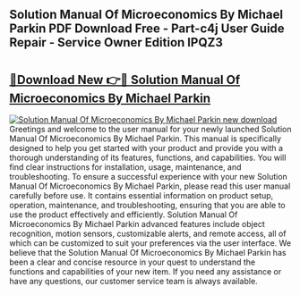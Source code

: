 ## Solution Manual Of Microeconomics By Michael Parkin PDF Download Free - Part-c4j User Guide Repair - Service Owner Edition lPQZ3

# <h2><a href="http://bc62156.oget.top/?id=Solution+Manual+Of+Microeconomics+By+Michael+Parkin">🔗Download New 👉🔴 Solution Manual Of Microeconomics By Michael Parkin</a></h2>

[![Solution Manual Of Microeconomics By Michael Parkin new download](https://i.imgur.com/5g1atiW.png)](http://bc62156.oget.top/?id=Solution+Manual+Of+Microeconomics+By+Michael+Parkin)
Greetings and welcome to the user manual for your newly launched Solution Manual Of Microeconomics By Michael Parkin. This manual is specifically designed to help you get started with your product and provide you with a thorough understanding of its features, functions, and capabilities. You will find clear instructions for installation, usage, maintenance, and troubleshooting. To ensure a successful experience with your new Solution Manual Of Microeconomics By Michael Parkin, please read this user manual carefully before use. It contains essential information on product setup, operation, maintenance, and troubleshooting, ensuring that you are able to use the product effectively and efficiently. Solution Manual Of Microeconomics By Michael Parkin advanced features include object recognition, motion sensors, customizable alerts, and remote access, all of which can be customized to suit your preferences via the user interface. We believe that the Solution Manual Of Microeconomics By Michael Parkin has been a clear and concise resource in your quest to understand the functions and capabilities of your new item. If you need any assistance or have any questions, our customer service team is always available.
